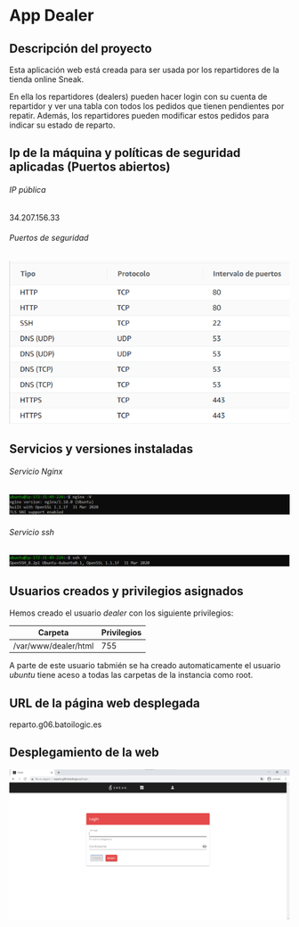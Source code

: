 # App Dealer

## Descripción del proyecto
Esta aplicación web está creada para ser usada por los repartidores de la tienda online Sneak.

En ella los repartidores (dealers) pueden hacer login con su cuenta de repartidor y ver una tabla con todos los pedidos que tienen pendientes por repatir. Además, los repartidores pueden modificar estos pedidos para indicar su estado de reparto.

## Ip de la máquina y políticas de seguridad aplicadas (Puertos abiertos)
###### IP pública 
34.207.156.33

###### Puertos de seguridad
![Puertos de seguridad](/imgs/puertosSeguridad.png)

## Servicios y versiones instaladas
###### Servicio Nginx
![Versión Nginx](/imgs/versionNginx.png)

###### Servicio ssh
![Versión SSH](/imgs/versionSSH.png)

## Usuarios creados y privilegios asignados
Hemos creado el usuario *dealer* con los siguiente privilegios:

Carpeta   | Privilegios 
--------- | ----------- 
/var/www/dealer/html  | 755

A parte de este usuario tabmién se ha creado automaticamente el usuario *ubuntu* tiene aceso a todas las carpetas de la instancia como root.

## URL de la página web desplegada
reparto.g06.batoilogic.es

## Desplegamiento de la web
![Despliegue web](/imgs/despliegueWeb.png)
